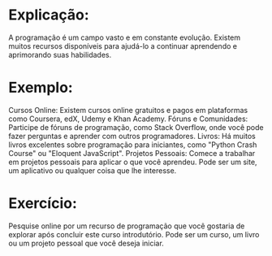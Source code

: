 # Explicação:
A programação é um campo vasto e em constante evolução. 
Existem muitos recursos disponíveis para ajudá-lo a continuar aprendendo e aprimorando suas habilidades.

# Exemplo:
Cursos Online: Existem cursos online gratuitos e pagos em plataformas como Coursera, edX, Udemy e Khan Academy.
Fóruns e Comunidades: Participe de fóruns de programação, como Stack Overflow, onde você pode fazer perguntas e aprender com outros programadores.
Livros: Há muitos livros excelentes sobre programação para iniciantes, como "Python Crash Course" ou "Eloquent JavaScript".
Projetos Pessoais: Comece a trabalhar em projetos pessoais para aplicar o que você aprendeu. Pode ser um site, um aplicativo ou qualquer coisa que lhe interesse.

# Exercício:
Pesquise online por um recurso de programação que você gostaria de explorar após concluir este curso introdutório. 
Pode ser um curso, um livro ou um projeto pessoal que você deseja iniciar.
